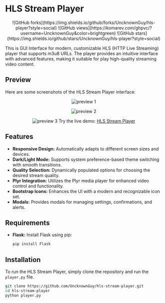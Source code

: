 # HLS Stream Player

<div align="center">
![GitHub forks](https://img.shields.io/github/forks/UncknownGuy/hls-player?style=social)
![GitHub views](https://komarev.com/ghpvc/?username=UncknownGuy&color=brightgreen)
![GitHub stars](https://img.shields.io/github/stars/UncknownGuy/hls-player?style=social)
</div>

This is GUI Interface for modern, customizable HLS (HTTP Live Streaming) player that supports m3u8 URLs. The player provides an intuitive interface with advanced features, making it suitable for play high-quality streaming video content.

## Preview

Here are some screenshots of the HLS Stream Player interface:

<div align="center">

![preview 1](https://i.ibb.co/VHZFWwb/HLS-Stream-Player-Preview-Poster-EA60-ACB.png)

![preview 2](https://i.ibb.co/N2hdbht/HLS-Stream-Player-Preview-Poster-35257-F0.png)

![preview 3](https://i.ibb.co/mSbQqcj/HLS-Stream-Player-Preview-Poster-24-F44-C6.png)
Try the live demo: [HLS Stream Player](https://hls-stream-player.netlify.app)
</div>



## Features

- **Responsive Design:** Automatically adapts to different screen sizes and devices.
- **Dark/Light Mode:** Supports system preference-based theme switching with smooth transitions.
- **Quality Selection:** Dynamically populated options for choosing the desired stream quality.
- **Plyr Integration:** Utilizes the Plyr media player for enhanced video control and functionality.
- **Bootstrap Icons:** Enhances the UI with a modern and recognizable icon set.
- **Modals:** Provides modals for managing settings, confirmations, and alerts.

## Requirements

- **Flask:** Install Flask using pip:
    ```bash
    pip install Flask
    ```

## Installation

To run the HLS Stream Player, simply clone the repository and run the `player.py` file.

```bash
git clone https://github.com/UncknownGuy/hls-stream-player.git
cd hls-stream-player
python player.py
